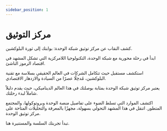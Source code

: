 ```yaml
---
sidebar_position: 1
---
```


# مركز التوثيق

كشف النقاب عن مركز توثيق شبكة الوحدة: بوابتك إلى ثورة البلوكشين.

ابدأ في رحلة محورية مع شبكة الوحدة، التكنولوجيا اللامركزية التي تشكل المشهد في اقتصاد الرموز الناشئ.

استكشف مستقبل حيث تتكامل الشركات في العالم الحقيقي بسلاسة مع تقنية البلوكشين، مُدخِلًا عصرًا من السيادة والازدهار الاقتصادي.

يعتبر مركز توثيق شبكة الوحدة بمثابة بوصلتك في هذا العالم الديناميكي، حيث يقدم دليلاً شاملاً لبدء رحلتك.

اكتشف الموارد التي تسلط الضوء على تفاصيل منصة الوحدة وبروتوكولها، والمجتمع المتطور. اتنقل في هذا المشهد التحولي بسهولة، مجهزًا بالمعرفة والتحليلات المتاحة على مركز توثيق الوحدة.

تبدأ تجربتك السلسة والمستنيرة هنا.
